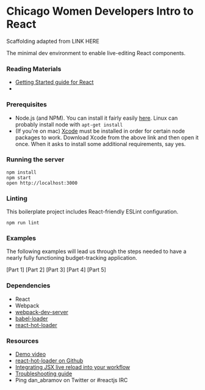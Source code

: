Chicago Women Developers Intro to React
=====================

Scaffolding adapted from LINK HERE

The minimal dev environment to enable live-editing React components.

### Reading Materials
- [Getting Started guide for React](https://facebook.github.io/react/docs/getting-started.html)
- 

### Prerequisites
- Node.js (and NPM). You can install it fairly easily [here](https://nodejs.org/en/).
  Linux can probably install node with `apt-get install`
- (If you're on mac) [Xcode](https://developer.apple.com/xcode/download/) must be installed in order
  for certain node packages to work. Download Xcode from the above link and then open it once. When
  it asks to install some additional requirements, say yes.

### Running the server
```
npm install
npm start
open http://localhost:3000
```

### Linting

This boilerplate project includes React-friendly ESLint configuration.

```
npm run lint
```

### Examples
The following examples will lead us through the steps needed to have
a nearly fully functioning budget-tracking application.

[Part 1]
[Part 2]
[Part 3]
[Part 4]
[Part 5]

### Dependencies

* React
* Webpack
* [webpack-dev-server](https://github.com/webpack/webpack-dev-server)
* [babel-loader](https://github.com/babel/babel-loader)
* [react-hot-loader](https://github.com/gaearon/react-hot-loader)

### Resources

* [Demo video](http://vimeo.com/100010922)
* [react-hot-loader on Github](https://github.com/gaearon/react-hot-loader)
* [Integrating JSX live reload into your workflow](http://gaearon.github.io/react-hot-loader/getstarted/)
* [Troubleshooting guide](https://github.com/gaearon/react-hot-loader/blob/master/docs/Troubleshooting.md)
* Ping dan_abramov on Twitter or #reactjs IRC
